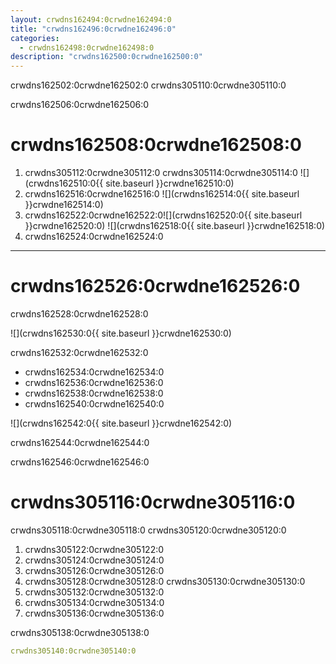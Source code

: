 ```yaml
---
layout: crwdns162494:0crwdne162494:0
title: "crwdns162496:0crwdne162496:0"
categories:
  - crwdns162498:0crwdne162498:0
description: "crwdns162500:0crwdne162500:0"
---
```


crwdns162502:0crwdne162502:0 crwdns305110:0crwdne305110:0

crwdns162506:0crwdne162506:0

# crwdns162508:0crwdne162508:0

1. crwdns305112:0crwdne305112:0 crwdns305114:0crwdne305114:0 ![](crwdns162510:0{{ site.baseurl }}crwdne162510:0)
2. crwdns162516:0crwdne162516:0 ![](crwdns162514:0{{ site.baseurl }}crwdne162514:0)
3. crwdns162522:0crwdne162522:0![](crwdns162520:0{{ site.baseurl }}crwdne162520:0) ![](crwdns162518:0{{ site.baseurl }}crwdne162518:0)
4. crwdns162524:0crwdne162524:0

* * *

# crwdns162526:0crwdne162526:0

crwdns162528:0crwdne162528:0

![](crwdns162530:0{{ site.baseurl }}crwdne162530:0)

crwdns162532:0crwdne162532:0

- crwdns162534:0crwdne162534:0
- crwdns162536:0crwdne162536:0
- crwdns162538:0crwdne162538:0
- crwdns162540:0crwdne162540:0

![](crwdns162542:0{{ site.baseurl }}crwdne162542:0)

crwdns162544:0crwdne162544:0

crwdns162546:0crwdne162546:0

# crwdns305116:0crwdne305116:0

crwdns305118:0crwdne305118:0 crwdns305120:0crwdne305120:0

1. crwdns305122:0crwdne305122:0
2. crwdns305124:0crwdne305124:0
3. crwdns305126:0crwdne305126:0
4. crwdns305128:0crwdne305128:0 crwdns305130:0crwdne305130:0
5. crwdns305132:0crwdne305132:0
6. crwdns305134:0crwdne305134:0
7. crwdns305136:0crwdne305136:0

crwdns305138:0crwdne305138:0

```yaml
crwdns305140:0crwdne305140:0
```